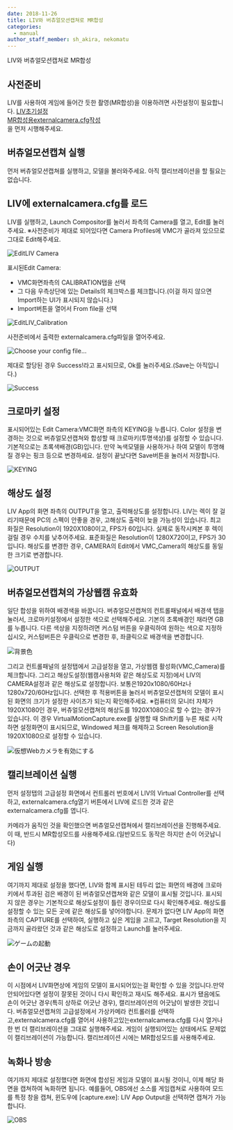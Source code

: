```yaml
---
date: 2018-11-26
title: LIV와 버츄얼모션캡쳐로 MR합성
categories:
  - manual
author_staff_member: sh_akira, nekomatu
---
```


LIV와 버츄얼모션캡쳐로 MR합성

## 사전준비

LIV를 사용하여 게임에 들어간 듯한 촬영(MR합성)을 이용하려면 사전설정이 필요합니다.
[LIV초기설정](https://sh-akira.github.io/VirtualMotionCapture/manual/LIV%E3%81%AE%E5%88%9D%E6%9C%9F%E8%A8%AD%E5%AE%9A.html)  
[MR합성용externalcamera.cfg작성](https://sh-akira.github.io/VirtualMotionCapture/manual/MR%E5%90%88%E6%88%90%E7%94%A8%E3%81%AEexternalcamera.cfg%E3%81%AE%E4%BD%9C%E6%88%90.html)  
을 먼저 시행해주세요.

## 버츄얼모션캡쳐 실행

먼저 버츄얼모션캡쳐를 실행하고, 모델을 불러와주세요. 아직 캘리브레이션을 할 필요는 없습니다.

## LIV에 externalcamera.cfg를 로드

LIV를 실행하고, Launch Compositor를 눌러서 좌측의 Camera를 열고, Edit를 눌러주세요.
※사전준비가 제대로 되어있다면 Camera Profiles에 VMC가 골라져 있으므로 그대로 Edit해주세요.

![EditLIV Camera](https://rawcdn.githack.com/sh-akira/VirtualMotionCapture/2f5985e387a889656178e2acb4c1a0d1e432e657/docs/images/manual/LIV/06_EditCameraProfile.PNG)

표시된Edit Camera: 
* VMC화면좌측의 CALIBRATION탭을 선택
* 그 다음 우측상단에 있는 Details의 체크박스를 체크합니다.(이걸 하지 않으면 Import하는 UI가 표시되지 않습니다.) 
* Import버튼을 열어서 From file을 선택

![EditLIV_Calibration](https://rawcdn.githack.com/sh-akira/VirtualMotionCapture/2f5985e387a889656178e2acb4c1a0d1e432e657/docs/images/manual/LIV/07_EditCalibration.PNG)

사전준비에서 출력한 externalcamera.cfg파일을 열어주세요.

![Choose your config file...](https://rawcdn.githack.com/sh-akira/VirtualMotionCapture/5ba5ef0b240e89082ca65f84835960f5abdf6141/docs/images/manual/4-3.png)

제대로 할당된 경우 Success!라고 표시되므로, Ok를 눌러주세요.(Save는 아직입니다.)

![Success](https://rawcdn.githack.com/sh-akira/VirtualMotionCapture/5ba5ef0b240e89082ca65f84835960f5abdf6141/docs/images/manual/4-4.png)

## 크로마키 설정

표시되어있는 Edit Camera:VMC화면 좌측의 KEYING을 누릅니다.
Color 설정을 변경하는 것으로 버츄얼모션캡쳐와 합성할 때 크로마키(투명색상)를 설정할 수 있습니다. 기본적으로는 초록색배경(GB)입니다. 만약 녹색모델을 사용하거나 하여 모델이 투명해질 경우는 핑크 등으로 변경하세요.
설정이 끝났다면 Save버튼을 눌러서 저장합니다.

![KEYING](https://rawcdn.githack.com/sh-akira/VirtualMotionCapture/5ba5ef0b240e89082ca65f84835960f5abdf6141/docs/images/manual/4-5.png)

## 해상도 설정

LIV App의 화면 좌측의 OUTPUT을 열고, 출력해상도를 설정합니다. LIV는 렉이 잘 걸리기때문에 PC의 스펙이 안좋을 경우, 고해상도 출력이 늦을 가능성이 있습니다.
최고화질은 Resolution이 1920X1080이고, FPS가 60입니다. 실제로 동작시켜본 후 렉이 걸릴 경우 수치를 낮추어주세요.
표준화질은 Resolution이 1280X720이고, FPS가 30입니다.
해상도를 변경한 경우, CAMERA의 Edit에서 VMC_Camera의 해상도를 동일한 크기로 변경합니다.

![OUTPUT](https://rawcdn.githack.com/sh-akira/VirtualMotionCapture/5ba5ef0b240e89082ca65f84835960f5abdf6141/docs/images/manual/4-6.png)

## 버츄얼모션캡쳐의 가상웹캠 유효화

일단 합성을 위하여 배경색을 바꿉니다. 버츄얼모션캡쳐의 컨트롤패널에서 배경색 탭을 눌러서, 크로마키설정에서 설정한 색으로 선택해주세요.
기본의 초록배경인 채라면 GB를 누릅니다. 다른 색상을 지정하려면 커스텀 버튼을 우클릭하여 원하는 색으로 지정하십시오, 커스텀버튼은 우클릭으로 변경한 후, 좌클릭으로 배경색을 변경합니다.

![背景色](https://rawcdn.githack.com/sh-akira/VirtualMotionCapture/5ba5ef0b240e89082ca65f84835960f5abdf6141/docs/images/manual/4-7.png)

그리고 컨트롤패널의 설정탭에서 고급설정을 열고, 가상웹캠 활성화(VMC_Camera)를 체크합니다.
그리고 해상도설정(웹캠사용처와 같은 해상도로 지정)에서 LIV의 CAMERA설정과 같은 해상도로 설정합니다.
보통은1920x1080/60Hz나1280x720/60Hz입니다. 선택한 후 적용버튼을 눌러서 버츄얼모션캡쳐의 모델이 표시된 화면의 크기가 설정한 사이즈가 되는지 확인해주세요.
※컴퓨터의 모니터 자체가 1920X1080인 경우, 버츄얼모션캡쳐의 해상도를 1920X1080으로 할 수 없는 경우가 있습니다. 이 경우 VirtualMotionCapture.exe를 실행할 때 Shift키를 누른 채로 시작하면 설정화면이 표시되므로, Windowed 체크를 해제하고 Screen Resolution을 1920X1080으로 설정할 수 있습니다.

![仮想Webカメラを有効にする](https://rawcdn.githack.com/sh-akira/VirtualMotionCapture/5ba5ef0b240e89082ca65f84835960f5abdf6141/docs/images/manual/4-8.png)

## 캘리브레이션 실행

먼저 설정탭의 고급설정 화면에서 컨트롤러 번호에서 LIV의 Virtual Controller를 선택하고, externalcamera.cfg열기 버튼에서 LIV에 로드한 것과 같은 externalcamera.cfg를 엽니다.
  
카메라가 움직인 것을 확인했으면 버츄얼모션캡쳐에서 캘리브레이션을 진행해주세요.
이 때, 반드시 MR합성모드를 사용해주세요.(일반모드도 동작은 하지만 손이 어긋납니다)

## 게임 실행

여기까지 제대로 설정을 했다면, LIV와 함께 표시된 테두리 없는 화면의 배경에 크로마키에서 투과된 검은 배경이 된 버츄얼모션캡쳐와 같은 모델이 표시될 것입니다.
표시되지 않은 경우는 기본적으로 해상도설정이 틀린 경우이므로 다시 확인해주세요. 해상도를 설정할 수 있는 모든 곳에 같은 해상도를 넣어야합니다.
문제가 없다면 LIV App의 화면 좌측의 CAPTURE를 선택하여, 실행하고 싶은 게임을 고르고, Target Resolution을 지금까지 골라왔던 것과 같은 해상도로 설정하고 Launch를 눌러주세요.

![ゲームの起動](https://rawcdn.githack.com/sh-akira/VirtualMotionCapture/5ba5ef0b240e89082ca65f84835960f5abdf6141/docs/images/manual/4-9.png)

## 손이 어긋난 경우

이 시점에서 LIV화면상에 게임의 모델이 표시되어있는걸 확인할 수 있을 것입니다.만약 안되어있다면 설정이 잘못된 것이니 다시 확인하고 재시도 해주세요.
표시가 됐음에도 손이 어긋난 경우(특히 상하로 어긋난 경우), 캘리브레이션의 어긋남이 발생한 것입니다.
버츄얼모션캡쳐의 고급설정에서 가상카메라 컨트롤러를 선택하고,externalcamera.cfg를 열어서 사용하고있는externalcamera.cfg를 다시 열거나
한 번 더 캘리브레이션을 그대로 실행해주세요. 게임이 실행되어있는 상태에서도 문제없이 캘리브레이션이 가능합니다. 캘리브레이션 시에는 MR합성모드를 사용해주세요.

## 녹화나 방송

여기까지 제대로 설정했다면 화면에 합성된 게임과 모델이 표시될 것이니, 이제 해당 화면을 캡쳐하여 녹화하면 됩니다.
예를들어, OBS에선 소스를 게임캡쳐로 사용하여 모드를 특정 창을 캡쳐, 윈도우에 [capture.exe]: LIV App Output을 선택하면 캡쳐가 가능합니다.

![OBS](https://rawcdn.githack.com/sh-akira/VirtualMotionCapture/5ba5ef0b240e89082ca65f84835960f5abdf6141/docs/images/manual/4-10.png)
